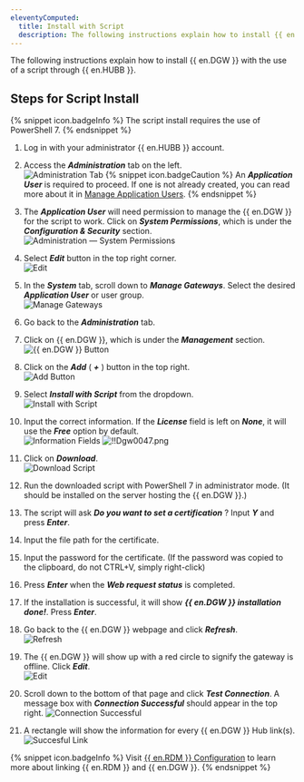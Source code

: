 ```yaml
---
eleventyComputed:
  title: Install with Script
  description: The following instructions explain how to install {{ en.DGW }} with the use of a script through {{ en.HUBB }}.
---
```

The following instructions explain how to install {{ en.DGW }} with the use of a script through {{ en.HUBB }}.

## Steps for Script Install

{% snippet icon.badgeInfo %} 
The script install requires the use of PowerShell 7.
{% endsnippet %}
 
1. Log in with your administrator {{ en.HUBB }} account. 
1. Access the ***Administration*** tab on the left.  
![Administration Tab](/img/en/hub/DGW0020.png) 
{% snippet icon.badgeCaution %} 
An ***Application User*** is required to proceed. If one is not already created, you can read more about it in [Manage Application Users](/hub/web-interface/hub-overview/administration/management/application-users/manage-application-users/). 
{% endsnippet %}
 
3. The ***Application User*** will need permission to manage the {{ en.DGW }} for the script to work. Click on ***System Permissions***, which is under the ***Configuration & Security*** section.  
![Administration — System Permissions](/img/en/hub/DGW0043.png) 
1. Select ***Edit*** button in the top right corner.  
![Edit](/img/en/hub/DGW0044.png) 
1. In the ***System*** tab, scroll down to ***Manage Gateways***. Select the desired ***Application User*** or user group.  
![Manage Gateways](/img/en/hub/DGW0045.png) 
1. Go back to the ***Administration*** tab. 
1. Click on {{ en.DGW }}, which is under the ***Management*** section.  
![{{ en.DGW }} Button](/img/en/hub/DGW0021.png) 
1. Click on the ***Add*** ( ***+*** ) button in the top right.  
![Add Button](/img/en/hub/DGW0022.png) 
1. Select ***Install with Script*** from the dropdown.  
![Install with Script](/img/en/hub/DGW0042.png) 
1. Input the correct information. If the ***License*** field is left on ***None***, it will use the ***Free*** option by default.  
![Information Fields](/img/en/hub/DGW0046.png) 
![!!Dgw0047.png](/img/en/hub/DGW0047.png) 
1. Click on ***Download***.  
![Download Script](/img/en/hub/DGW0048.png) 
1. Run the downloaded script with PowerShell 7 in administrator mode. (It should be installed on the server hosting the {{ en.DGW }}.)
1. The script will ask ***Do you want to set a certification*** ? Input ***Y*** and press ***Enter***. 
1. Input the file path for the certificate. 
1. Input the password for the certificate. (If the password was copied to the clipboard, do not CTRL+V, simply right-click) 
1. Press ***Enter*** when the ***Web request status*** is completed. 
1. If the installation is successful, it will show ***{{ en.DGW }} installation done!***. Press ***Enter***. 
1. Go back to the {{ en.DGW }} webpage and click ***Refresh***.  
![Refresh](/img/en/hub/DGW0049.png) 
1. The {{ en.DGW }} will show up with a red circle to signify the gateway is offline. Click ***Edit***.  
![Edit](/img/en/hub/DGW0050.png) 
1. Scroll down to the bottom of that page and click ***Test Connection***. A message box with ***Connection Successful*** should appear in the top right. 
![Connection Successful](/img/en/hub/DGW0051.png) 
1. A rectangle will show the information for every {{ en.DGW }} Hub link(s).  
![Succesful Link](/img/en/hub/DGW0040.png) 

{% snippet icon.badgeInfo %} 
Visit [{{ en.RDM }} Configuration](/hub/dgw/rdm-configuration/) to learn more about linking {{ en.RDM }} and {{ en.DGW }}. 
{% endsnippet %}
